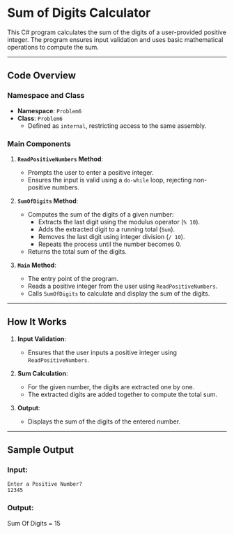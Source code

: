 
# Sum of Digits Calculator

This C# program calculates the sum of the digits of a user-provided positive integer. The program ensures input validation and uses basic mathematical operations to compute the sum.

---

## Code Overview

### Namespace and Class
- **Namespace**: `Problem6`
- **Class**: `Problem6`
  - Defined as `internal`, restricting access to the same assembly.

### Main Components

1. **`ReadPositiveNumbers` Method**:
   - Prompts the user to enter a positive integer.
   - Ensures the input is valid using a `do-while` loop, rejecting non-positive numbers.

2. **`SumOfDigits` Method**:
   - Computes the sum of the digits of a given number:
     - Extracts the last digit using the modulus operator (`% 10`).
     - Adds the extracted digit to a running total (`Sum`).
     - Removes the last digit using integer division (`/ 10`).
     - Repeats the process until the number becomes 0.
   - Returns the total sum of the digits.

3. **`Main` Method**:
   - The entry point of the program.
   - Reads a positive integer from the user using `ReadPositiveNumbers`.
   - Calls `SumOfDigits` to calculate and display the sum of the digits.

---

## How It Works

1. **Input Validation**:
   - Ensures that the user inputs a positive integer using `ReadPositiveNumbers`.

2. **Sum Calculation**:
   - For the given number, the digits are extracted one by one.
   - The extracted digits are added together to compute the total sum.

3. **Output**:
   - Displays the sum of the digits of the entered number.

---

## Sample Output

### Input:
```plaintext
Enter a Positive Number?
12345
```
### Output:
Sum Of Digits = 15
```
